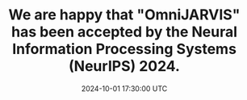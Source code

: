 ---
title: >-
    We are happy that "OmniJARVIS" has been accepted by the Neural Information Processing Systems (NeurIPS) 2024. 
date: 2024-10-01 17:30:00 UTC
---
